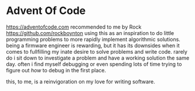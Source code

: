 # Advent Of Code

https://adventofcode.com
recommended to me by Rock https://github.com/rockboynton 
using this as an inspiration to do little programming problems to more rapidly implement algorithmic solutions.
being a firmware engineer is rewarding, but it has its downsides when it comes to fullfilling my inate desire to solve problems and write code.
rarely do i sit down to investigate a problem and have a working solution the same day. often i find myself debugging or even spending lots of time trying to figure out _how_ to debug in the first place.

this, to me, is a reinvigoration on my love for writing software.
